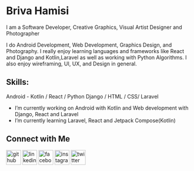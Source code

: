 # Briva Hamisi
I am a Software Developer, Creative Graphics, Visual Artist Designer and Photographer

I do Android Development, Web Development, Graphics Design, and Photography. I really enjoy learning languages and frameworks like React and Django and Kotlin,Laravel as well as working with Python Algorithms. I also enjoy wireframing, UI, UX, and Design in general.

## Skills: 
Android - Kotlin / React / Python Django / HTML / CSS/ Laravel

- I’m currently working on Android with Kotlin and Web development with Django, React and Laravel 
- I’m currently learning Laravel, React and Jetpack Compose(Kotlin)

## Connect with Me

[<img src='https://cdn.jsdelivr.net/npm/simple-icons@3.0.1/icons/github.svg' alt='github' height='40'>](https://github.com/BrivaHamisi)  [<img src='https://cdn.jsdelivr.net/npm/simple-icons@3.0.1/icons/linkedin.svg' alt='linkedin' height='40'>](https://www.linkedin.com/in/briva-hamisi/)  [<img src='https://cdn.jsdelivr.net/npm/simple-icons@3.0.1/icons/facebook.svg' alt='facebook' height='40'>](https://www.facebook.com/hamisi_briva)  [<img src='https://cdn.jsdelivr.net/npm/simple-icons@3.0.1/icons/instagram.svg' alt='instagram' height='40'>](https://www.instagram.com/hamisi_briva/)  [<img src='https://cdn.jsdelivr.net/npm/simple-icons@3.0.1/icons/twitter.svg' alt='twitter' height='40'>](https://twitter.com/hamisi_briva)  

